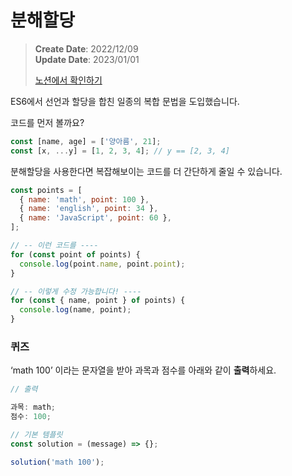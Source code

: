 # 분해할당

> **Create Date**: 2022/12/09  
> **Update Date**: 2023/01/01
>
> [노션에서 확인하기](https://areumsheep.notion.site/3787a36b38f840bdadb73f2ed27eda71)

ES6에서 선언과 할당을 합친 일종의 복합 문법을 도입했습니다.

코드를 먼저 볼까요?

```jsx
const [name, age] = ['양아름', 21];
const [x, ...y] = [1, 2, 3, 4]; // y == [2, 3, 4]
```

분해할당을 사용한다면 복잡해보이는 코드를 더 간단하게 줄일 수 있습니다.

```jsx
const points = [
  { name: 'math', point: 100 },
  { name: 'english', point: 34 },
  { name: 'JavaScript', point: 60 },
];

// -- 이런 코드를 ----
for (const point of points) {
  console.log(point.name, point.point);
}

// -- 이렇게 수정 가능합니다! ----
for (const { name, point } of points) {
  console.log(name, point);
}
```

### 퀴즈

‘math 100’ 이라는 문자열을 받아 과목과 점수를 아래와 같이 **출력**하세요.

```jsx
// 출력

과목: math;
점수: 100;
```

```jsx
// 기본 템플릿
const solution = (message) => {};

solution('math 100');
```
